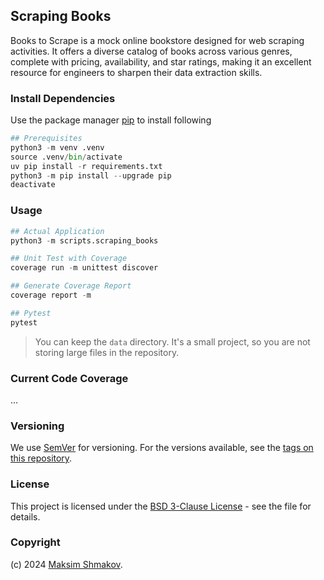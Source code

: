 ## Scraping Books

Books to Scrape is a mock online bookstore designed for web scraping activities. It offers a diverse catalog of books across various genres, complete with pricing, availability, and star ratings, making it an excellent resource for engineers to sharpen their data extraction skills.

### Install Dependencies

Use the package manager [pip](https://pip.pypa.io/en/stable/) to install following

```python
## Prerequisites
python3 -m venv .venv
source .venv/bin/activate
uv pip install -r requirements.txt
python3 -m pip install --upgrade pip
deactivate
```

### Usage

```python
## Actual Application
python3 -m scripts.scraping_books

## Unit Test with Coverage
coverage run -m unittest discover

## Generate Coverage Report
coverage report -m

## Pytest
pytest
```

> You can keep the `data` directory. It's a small project, so you are not storing large files in the repository.

### Current Code Coverage

...

### Versioning

We use [SemVer](http://semver.org/) for versioning. For the versions available, see the [tags on this repository](https://github.com/moatsystems/imdb_scrapy/tags).

### License

This project is licensed under the [BSD 3-Clause License](LICENSE) - see the file for details.


### Copyright

(c) 2024 [Maksim Shmakov](https://coming.com).
